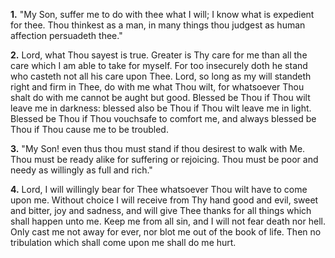 **1.** "My Son, suffer me to do with thee what I will; I know what is expedient for thee. Thou thinkest as a man, in many things thou judgest as human affection persuadeth thee."

**2.** Lord, what Thou sayest is true. Greater is Thy care for me than all the care which I am able to take for myself. For too insecurely doth he stand who casteth not all his care upon Thee. Lord, so long as my will standeth right and firm in Thee, do with me what Thou wilt, for whatsoever Thou shalt do with me cannot be aught but good. Blessed be Thou if Thou wilt leave me in darkness: blessed also be Thou if Thou wilt leave me in light. Blessed be Thou if Thou vouchsafe to comfort me, and always blessed be Thou if Thou cause me to be troubled.

**3.** "My Son! even thus thou must stand if thou desirest to walk with Me. Thou must be ready alike for suffering or rejoicing. Thou must be poor and needy as willingly as full and rich."

**4.** Lord, I will willingly bear for Thee whatsoever Thou wilt have to come upon me. Without choice I will receive from Thy hand good and evil, sweet and bitter, joy and sadness, and will give Thee thanks for all things which shall happen unto me. Keep me from all sin, and I will not fear death nor hell. Only cast me not away for ever, nor blot me out of the book of life. Then no tribulation which shall come upon me shall do me hurt.

